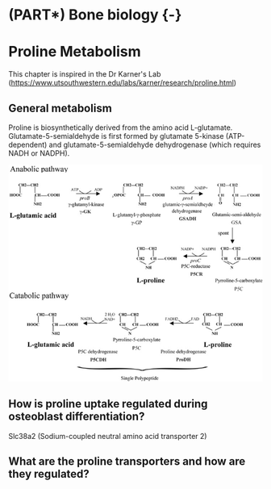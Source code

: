 # (PART\*) Bone biology {-}
# Proline Metabolism

This chapter is inspired in the Dr Karner's Lab (<https://www.utsouthwestern.edu/labs/karner/research/proline.html>)

## General metabolism

Proline is biosynthetically derived from the amino acid L-glutamate. Glutamate-5-semialdehyde is first formed by glutamate 5-kinase (ATP-dependent) and glutamate-5-semialdehyde dehydrogenase (which requires NADH or NADPH).

[![Proline biosynthesis](images/Pathway-of-proline-biosynthesis-and-degradation-in-bacteria.png)](https://www.researchgate.net/profile/Maurizio-Trovato/publication/226456939/figure/fig1/AS:393621418332161@1470858067068/Pathway-of-proline-biosynthesis-and-degradation-in-bacteria.png)

## How is proline uptake regulated during osteoblast differentiation?

Slc38a2 (Sodium-coupled neutral amino acid transporter 2)

## What are the proline transporters and how are they regulated?
